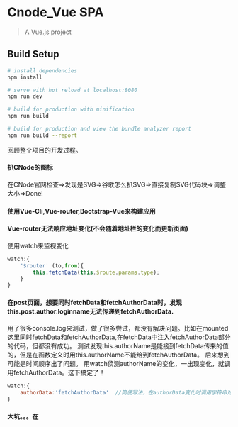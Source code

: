 # Cnode_Vue SPA

> A Vue.js project

## Build Setup

``` bash
# install dependencies
npm install

# serve with hot reload at localhost:8080
npm run dev

# build for production with minification
npm run build

# build for production and view the bundle analyzer report
npm run build --report
```

回顾整个项目的开发过程。

#### 扒CNode的图标

在CNode官网检查=>发现是SVG=>谷歌怎么扒SVG=>直接复制SVG代码块=>调整大小=>Done!

#### 使用Vue-Cli,Vue-router,Bootstrap-Vue来构建应用

#### Vue-router无法响应地址变化(不会随着地址栏的变化而更新页面)

使用watch来监视变化
```javascript
watch:{
	'$router' (to,from){
		this.fetchData(this.$route.params.type);
	}
}
```

#### 在post页面，想要同时fetchData和fetchAuthorData时，发现this.post.author.loginname无法传递到fetchAuthorData.

用了很多console.log来测试，做了很多尝试，都没有解决问题。比如在mounted这里同时fetchData和fetchAuthorData,在fetchData中注入fetchAuthorData部分的代码，但都没有成功。
测试发现this.authorName是能接到fetchData传来的值的，但是在函数定义时用this.authorName不能给到fetchAuthorData。
后来想到可能是时间顺序出了问题。
用watch侦测authorName的变化，一出现变化，就调用fetchAuthorData。这下搞定了！
```javascript
watch:{
	authorData:'fetchAuthorData'  //简便写法，在authorData变化时调用字符串对应函数
}
```

#### 大坑。。。在<script>直接定义的变量或者函数，又或者是import的第三方库，如果没有放在export default的选项对象中，那么<html>上就访问不到。

一定要把要用的放在export default上。

#### 一个困扰半天的大坑：promise.catch

在做用户登录的时候，axios.post("http://...",{accesstoken :this.value})，这里总是报错：HTTP 401。 当时想了很多，是不是this.value没有传到？各种操作。。是不是axios.post拿不到this.value...后来放弃了直接在askAccessToken.vue上反馈，而是将数据通过this.$emit('getAcc',this.value)传出去，用父子组件传参，搞了几十分钟，一个流畅的通路做了出来，长出一口气。
this.value问题解决了，但是返回值呢？response.data.success是ture，那怎么传不到我的另外一个methods里呢？因为是异步调用，所以另外一个函数拿不到值？将期间写的两个函数合并，在then里调用那个组件。

用自己的accesstoken测试，通过。
用错误的accesstoken测试，报401。

问题还是在，分析代码发现，在promise.then里面接错误的请求是不行的（不像其他函数返回值，axios.post如果没有收到response，就会报错，而不是返回空数据），搜索了下catch的使用，加了上去。
问题解决~

7点的时候，徐老师发消息说：axios.post这样写没有问题。我想，这个通路已经打通了，改下试试就知道之前的写法对不对了。  
结果，徐老师是对的。 我之前分析错误原因的时候以为是askAccessToken.vue文件内的作用域有问题（其实是没有写catch惹的祸），导致axios.post得不到正确的值。用原来的axios方法重写之后依然流畅运行。
删除了父子组件信息传递的部分，代码轻了不少~

奋斗了一路，终于搞定了。

#### 写在axios.get获取不到指定数据（401）

```
axios.get('http://....',{
	params:{ //这行不能少！！！
		accesstoken: .......
	}
})
```

#### 为什么我地址栏变了，页面却没有刷新？

在组件中watch,检测到地址栏的变化，就会调用相应的函数。（下面的代码是在vue-router官方教程上考下来的)

```
watch: {
    $route(to, from) {
      this.getStar();
    }
  }
```


####  单词写错了

this.$route.params.xxx  写成了 this.$router.params.xxx
这个坑也要注意，差一个'r'，很难找出来的。（注意看console）

#### 怎么解决底部导航栏的置底问题？

大师兄在这方面比较有经验，请教了他，转身就甩给我一条链接。太牛了~32个赞。
https://css-tricks.com/couple-takes-sticky-footer/

英文版看起来有点困难，找了篇中文版的~
https://www.cnblogs.com/shicongbuct/p/6487122.html

这里我采用了flex流式布局。

```css
body { 
    display: flex; 
    flex-flow: column; 
    min-height: 100vh;
 }
 .content {
    flex: 1;
}
.footer{
    flex: 0;
}
```


学了不够？再来一套阮一峰flex布局教程
[语法篇](http://www.ruanyifeng.com/blog/2015/07/flex-grammar.html)
[实例篇](http://www.ruanyifeng.com/blog/2015/07/flex-examples.html)

#### 评论区气泡制作

参考了这篇文章http://www.jb51.net/css/150389.html

根据这个改出来的聊天气泡。

#### 有组织的写CSS

将容器，标题，内容分别用不同的id来锚定，这样写margin,padding这些间距更好写。

#### 一个.vue组件内部状态都是共享的，要做到每个状态分离，还是要再造个子组件，再去调用它

点赞、回复图标想要做到移到评论那一块就显示“点赞”、“回复”的图标，使用@mouseover,@mouseout可以侦听到鼠标划入划出。但后来状态判断上没有理清楚，移到一个评论上，所有的点赞回复图标都显示了。。
后来想到用子组件来做状态的分离。 过程略去不说。

#### 用flex流式布局来解决评论区的“点赞”“回复”图标

```css
#comment {
	display:flex;
	justify-content:space-between;
}
```

For a detailed explanation on how things work, check out the [guide](http://vuejs-templates.github.io/webpack/) and [docs for vue-loader](http://vuejs.github.io/vue-loader).
